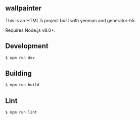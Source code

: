 wallpainter
---

This is an HTML 5 project built with yeoman and generator-h5.

Requires Node.js v8.0+.

Development
---
``` sh
$ npm run dev
```

Building
---
```sh
$ npm run build
```

Lint
---
``` sh
$ npm run lint
```

